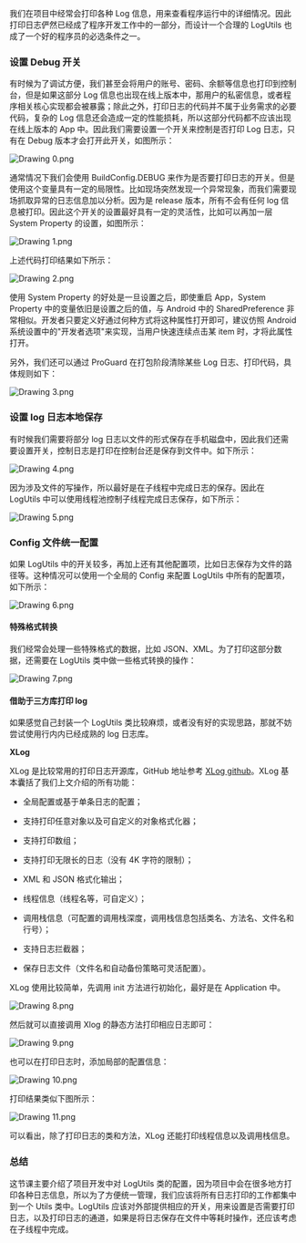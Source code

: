 我们在项目中经常会打印各种 Log 信息，用来查看程序运行中的详细情况。因此打印日志俨然已经成了程序开发工作中的一部分，而设计一个合理的 LogUtils 也成了一个好的程序员的必选条件之一。

### 设置 Debug 开关

有时候为了调试方便，我们甚至会将用户的账号、密码、余额等信息也打印到控制台，但是如果这部分 Log 信息也出现在线上版本中，那用户的私密信息，或者程序相关核心实现都会被暴露；除此之外，打印日志的代码并不属于业务需求的必要代码，复杂的 Log 信息还会造成一定的性能损耗，所以这部分代码都不应该出现在线上版本的 App 中。因此我们需要设置一个开关来控制是否打印 Log 日志，只有在 Debug 版本才会打开此开关，如图所示：

![Drawing 0.png](https://s0.lgstatic.com/i/image/M00/2B/32/Ciqc1F79yuOAKRc0AACn5J73xWc380.png)

通常情况下我们会使用 BuildConfig.DEBUG 来作为是否要打印日志的开关。但是使用这个变量具有一定的局限性。比如现场突然发现一个异常现象，而我们需要现场抓取异常的日志信息加以分析。因为是 release 版本，所有不会有任何 log 信息被打印。因此这个开关的设置最好具有一定的灵活性，比如可以再加一层 System Property 的设置，如图所示：

![Drawing 1.png](https://s0.lgstatic.com/i/image/M00/2B/32/Ciqc1F79yuuASf4RAAEC0G7d1i8786.png)

上述代码打印结果如下所示：

![Drawing 2.png](https://s0.lgstatic.com/i/image/M00/2B/32/Ciqc1F79yvGAWzgGAAAydEsKlLQ971.png)

使用 System Property 的好处是一旦设置之后，即使重启 App，System Property 中的变量依旧是设置之后的值，与 Android 中的 SharedPreference 非常相似。开发者只要定义好通过何种方式将这种属性打开即可，建议仿照 Android 系统设置中的"开发者选项"来实现，当用户快速连续点击某 item 时，才将此属性打开。

另外，我们还可以通过 ProGuard 在打包阶段清除某些 Log 日志、打印代码，具体规则如下：

![Drawing 3.png](https://s0.lgstatic.com/i/image/M00/2B/3D/CgqCHl79yviAcvLDAABHPRbfCl0210.png)

### 设置 log 日志本地保存

有时候我们需要将部分 log 日志以文件的形式保存在手机磁盘中，因此我们还需要设置开关，控制日志是打印在控制台还是保存到文件中。如下所示：

![Drawing 4.png](https://s0.lgstatic.com/i/image/M00/2B/32/Ciqc1F79ywGAUMaFAAHDevPE_DI210.png)

因为涉及文件的写操作，所以最好是在子线程中完成日志的保存。因此在 LogUtils 中可以使用线程池控制子线程完成日志保存，如下所示：

![Drawing 5.png](https://s0.lgstatic.com/i/image/M00/2B/3D/CgqCHl79ywiAETP_AAI_AuTvNC0527.png)

### Config 文件统一配置

如果 LogUtils 中的开关较多，再加上还有其他配置项，比如日志保存为文件的路径等。这种情况可以使用一个全局的 Config 来配置 LogUtils 中所有的配置项，如下所示：

![Drawing 6.png](https://s0.lgstatic.com/i/image/M00/2B/32/Ciqc1F79yxCAZsaGAALTVgPeDRg031.png)

#### 特殊格式转换

我们经常会处理一些特殊格式的数据，比如 JSON、XML。为了打印这部分数据，还需要在 LogUtils 类中做一些格式转换的操作：

![Drawing 7.png](https://s0.lgstatic.com/i/image/M00/2B/3D/CgqCHl79yxmAaF8EAAKcSdHKQ3Y185.png)

#### 借助于三方库打印 log

如果感觉自己封装一个 LogUtils 类比较麻烦，或者没有好的实现思路，那就不妨尝试使用行内内已经成熟的 log 日志库。

**XLog**

XLog 是比较常用的打印日志开源库，GitHub 地址参考 [XLog github](https://github.com/elvishew/XLog/blob/master/README_ZH.md)。XLog 基本囊括了我们上文介绍的所有功能：

* 全局配置或基于单条日志的配置；

* 支持打印任意对象以及可自定义的对象格式化器；

* 支持打印数组；

* 支持打印无限长的日志（没有 4K 字符的限制）；

* XML 和 JSON 格式化输出；

* 线程信息（线程名等，可自定义）；

* 调用栈信息（可配置的调用栈深度，调用栈信息包括类名、方法名、文件名和行号）；

* 支持日志拦截器；

* 保存日志文件（文件名和自动备份策略可灵活配置）。

XLog 使用比较简单，先调用 init 方法进行初始化，最好是在 Application 中。

![Drawing 8.png](https://s0.lgstatic.com/i/image/M00/2B/32/Ciqc1F79yyOAXOcKAAFJcacSgv8868.png)

然后就可以直接调用 Xlog 的静态方法打印相应日志即可：

![Drawing 9.png](https://s0.lgstatic.com/i/image/M00/2B/3D/CgqCHl79yyqATI2zAACuVSGDEV8600.png)

也可以在打印日志时，添加局部的配置信息：

![Drawing 10.png](https://s0.lgstatic.com/i/image/M00/2B/3D/CgqCHl79yzmAZ3OIAABv32_jBIU173.png)

打印结果类似下图所示：

![Drawing 11.png](https://s0.lgstatic.com/i/image/M00/2B/32/Ciqc1F79yz-AQZIZAADeZb8f9-Y734.png)

可以看出，除了打印日志的类和方法，XLog 还能打印线程信息以及调用栈信息。

### 总结

这节课主要介绍了项目开发中对 LogUtils 类的配置，因为项目中会在很多地方打印各种日志信息，所以为了方便统一管理，我们应该将所有日志打印的工作都集中到一个 Utils 类中。LogUtils 应该对外部提供相应的开关，用来设置是否需要打印日志，以及打印日志的通道，如果是将日志保存在文件中等耗时操作，还应该考虑在子线程中完成。

